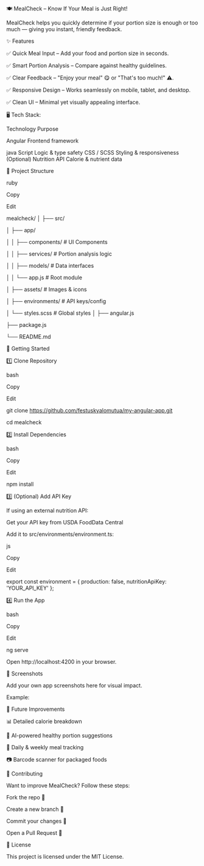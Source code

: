🍽️ MealCheck – Know If Your Meal is Just Right!



MealCheck helps you quickly determine if your portion size is enough or too much — giving you instant, friendly feedback.

✨ Features

✅ Quick Meal Input – Add your food and portion size in seconds.

✅ Smart Portion Analysis – Compare against healthy guidelines.

✅ Clear Feedback – "Enjoy your meal" 😋 or "That's too much!" ⚠️.

✅ Responsive Design – Works seamlessly on mobile, tablet, and desktop.

✅ Clean UI – Minimal yet visually appealing interface.

🖥 Tech Stack:

Technology	Purpose

Angular	Frontend framework

java Script	Logic & type safety
CSS / SCSS	Styling & responsiveness
(Optional) Nutrition API	Calorie & nutrient data

📂 Project Structure

ruby

Copy

Edit

mealcheck/
│
├── src/

│   ├── app/

│   │   ├── components/       # UI Components

│   │   ├── services/         # Portion analysis logic

│   │   ├── models/           # Data interfaces

│   │   └── app.js            # Root module

│   ├── assets/               # Images & icons

│   ├── environments/         # API keys/config

│   └── styles.scss           # Global styles
│
├── angular.js

├── package.js

└── README.md

🚀 Getting Started

1️⃣ Clone Repository

bash

Copy

Edit

git clone https://github.com/festuskyalomutua/my-angular-app.git

cd mealcheck

2️⃣ Install Dependencies

bash

Copy

Edit

npm install

3️⃣ (Optional) Add API Key

If using an external nutrition API:

Get your API key from USDA FoodData Central

Add it to src/environments/environment.ts:

js

Copy

Edit

export const environment = {
  production: false,
  nutritionApiKey: 'YOUR_API_KEY'
};

4️⃣ Run the App

bash

Copy

Edit

ng serve

Open http://localhost:4200 in your browser.

📸 Screenshots

Add your own app screenshots here for visual impact.

Example:

🔮 Future Improvements

📊 Detailed calorie breakdown

🧠 AI-powered healthy portion suggestions

📅 Daily & weekly meal tracking

📷 Barcode scanner for packaged foods

🤝 Contributing

Want to improve MealCheck? Follow these steps:

Fork the repo 🍴

Create a new branch 🌱

Commit your changes 💾

Open a Pull Request 🚀

📜 License

This project is licensed under the MIT License.










